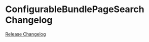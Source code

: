 # ConfigurableBundlePageSearch Changelog

[Release Changelog](https://github.com/spryker/configurable-bundle-page-search/releases)
